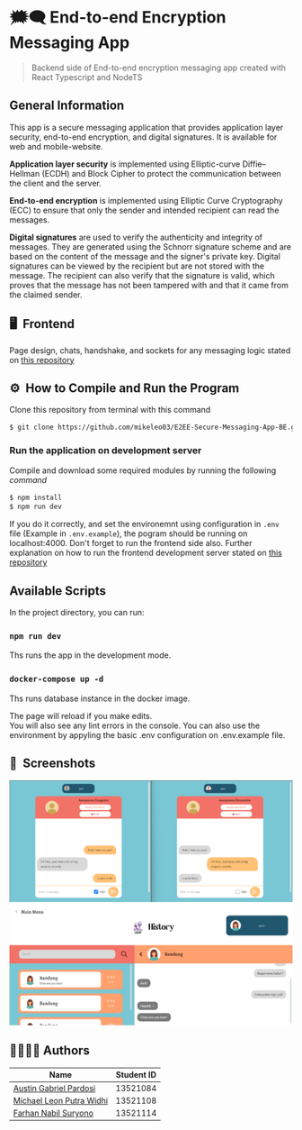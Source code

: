 # 🗯️🗨️ End-to-end Encryption Messaging App
> Backend side of End-to-end encryption messaging app created with React Typescript and NodeTS

## General Information
This app is a secure messaging application that provides application layer security, end-to-end encryption, and digital signatures. It is available for web and mobile-website.

**Application layer security** is implemented using Elliptic-curve Diffie–Hellman (ECDH) and Block Cipher to protect the communication between the client and the server.

**End-to-end encryption** is implemented using Elliptic Curve Cryptography (ECC) to ensure that only the sender and intended recipient can read the messages.

**Digital signatures** are used to verify the authenticity and integrity of messages. They are generated using the Schnorr signature scheme and are based on the content of the message and the signer's private key. Digital signatures can be viewed by the recipient but are not stored with the message. The recipient can also verify that the signature is valid, which proves that the message has not been tampered with and that it came from the claimed sender.

## 🖥️ &nbsp;Frontend
Page design, chats, handshake, and sockets for any messaging logic stated on [this repository](https://github.com/mikeleo03/E2EE-Secure-Messaging-App-FE)

## ⚙️ &nbsp;How to Compile and Run the Program
Clone this repository from terminal with this command
``` bash
$ git clone https://github.com/mikeleo03/E2EE-Secure-Messaging-App-BE.git
```
### Run the application on development server
Compile and download some required modules by running the following *command*
``` bash
$ npm install
$ npm run dev
```
If you do it correctly, and set the environemnt using configuration in `.env` file (Example in `.env.example`), the pogram should be running on localhost:4000. Don't forget to run the frontend side also. Further explanation on how to run the frontend development server stated on [this repository](https://github.com/mikeleo03/E2EE-Secure-Messaging-App-FE)

## Available Scripts
In the project directory, you can run:

### `npm run dev`

Ths runs the app in the development mode.

### `docker-compose up -d`

Ths runs database instance in the docker image.

The page will reload if you make edits.<br />
You will also see any lint errors in the console. You can also use the environment by appyling the basic .env configuration on .env.example file.

## 📸 &nbsp;Screenshots
![demo1](screenshot/screenshot1.png)
![demo2](screenshot/screenshot2.jpg)

## 👨‍👨‍👦‍👦  Authors
| Name                     |   Student ID   |  
| ------------------------ | -------- |
| [Austin Gabriel Pardosi](https://github.com/AustinPardosi)          | 13521084 |
| [Michael Leon Putra Widhi](https://github.com/mikeleo03) | 13521108 |
| [Farhan Nabil Suryono](https://www.github.com/Altair1618) | 13521114 |